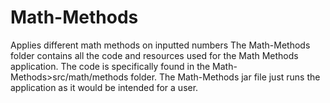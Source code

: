 # Math-Methods
Applies different math methods on inputted numbers
The Math-Methods folder contains all the code and resources used for the Math Methods application. The code is specifically found in the Math-Methods>src/math/methods folder.
The Math-Methods jar file just runs the application as it would be intended for a user.
